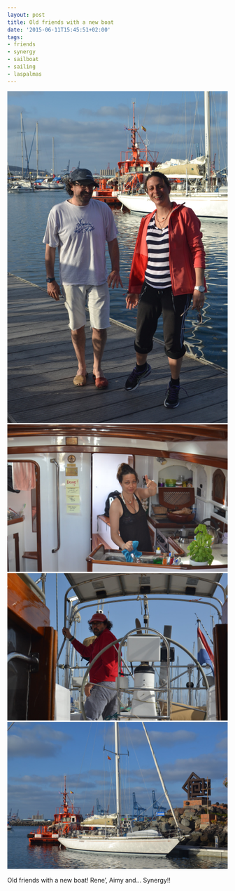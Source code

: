 ```yaml
---
layout: post
title: Old friends with a new boat
date: '2015-06-11T15:45:51+02:00'
tags:
- friends
- synergy
- sailboat
- sailing
- laspalmas
---
```

![Old friends with a new boat](/files/tumblr_nps8wfYatW1tq106bo3_1280.jpg)
![Old friends with a new boat](/files/tumblr_nps8wfYatW1tq106bo4_1280.jpg)
![Old friends with a new boat](/files/tumblr_nps8wfYatW1tq106bo1_1280.jpg)
![Old friends with a new boat](/files/tumblr_nps8wfYatW1tq106bo2_1280.jpg)


Old friends with a new boat! Rene’, Aimy and… Synergy!!

